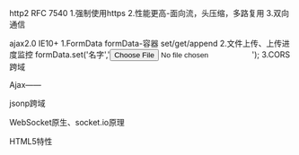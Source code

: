 http2  RFC 7540
1.强制使用https
2.性能更高-面向流，头压缩，多路复用
3.双向通信

ajax2.0  IE10+
1.FormData
  formData-容器
  set/get/append
2.文件上传、上传进度监控
  formData.set('名字','<input type='file'/>');
3.CORS跨域

Ajax——

jsonp跨域

WebSocket原生、socket.io原理

HTML5特性

